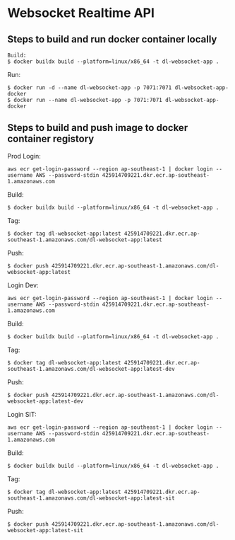 # Websocket Realtime API

## Steps to build and run docker container locally
```
Build: 
$ docker buildx build --platform=linux/x86_64 -t dl-websocket-app .
```

Run: 
```
$ docker run -d --name dl-websocket-app -p 7071:7071 dl-websocket-app-docker
$ docker run --name dl-websocket-app -p 7071:7071 dl-websocket-app-docker
```

## Steps to build and push image to docker container registory
Prod Login:
```
aws ecr get-login-password --region ap-southeast-1 | docker login --username AWS --password-stdin 425914709221.dkr.ecr.ap-southeast-1.amazonaws.com
```

Build:
```
$ docker buildx build --platform=linux/x86_64 -t dl-websocket-app .
```

Tag:
```
$ docker tag dl-websocket-app:latest 425914709221.dkr.ecr.ap-southeast-1.amazonaws.com/dl-websocket-app:latest
```

Push:
```
$ docker push 425914709221.dkr.ecr.ap-southeast-1.amazonaws.com/dl-websocket-app:latest
```

Login Dev:
```
aws ecr get-login-password --region ap-southeast-1 | docker login --username AWS --password-stdin 425914709221.dkr.ecr.ap-southeast-1.amazonaws.com
```

Build:
```
$ docker buildx build --platform=linux/x86_64 -t dl-websocket-app .
```

Tag:
```
$ docker tag dl-websocket-app:latest 425914709221.dkr.ecr.ap-southeast-1.amazonaws.com/dl-websocket-app:latest-dev
```

Push:
```
$ docker push 425914709221.dkr.ecr.ap-southeast-1.amazonaws.com/dl-websocket-app:latest-dev
```

Login SIT:
```
aws ecr get-login-password --region ap-southeast-1 | docker login --username AWS --password-stdin 425914709221.dkr.ecr.ap-southeast-1.amazonaws.com
```

Build:
```
$ docker buildx build --platform=linux/x86_64 -t dl-websocket-app .
```

Tag:
```
$ docker tag dl-websocket-app:latest 425914709221.dkr.ecr.ap-southeast-1.amazonaws.com/dl-websocket-app:latest-sit
```

Push:
```
$ docker push 425914709221.dkr.ecr.ap-southeast-1.amazonaws.com/dl-websocket-app:latest-sit
```